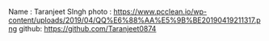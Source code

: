 Name : Taranjeet SIngh
photo : https://www.pcclean.io/wp-content/uploads/2019/04/QQ%E6%88%AA%E5%9B%BE20190419211317.png
github: https://github.com/Taranjeet0874
